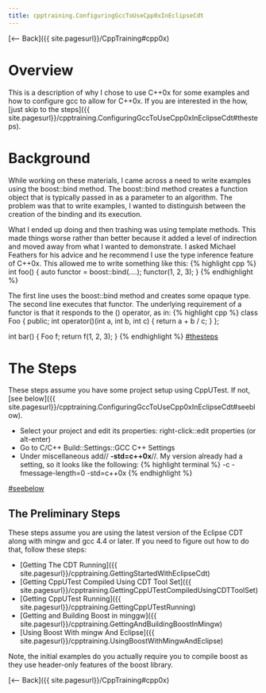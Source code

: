 ```yaml
---
title: cpptraining.ConfiguringGccToUseCpp0xInEclipseCdt
---
```

[<-- Back]({{ site.pagesurl}}/CppTraining#cpp0x)

# Overview
This is a description of why I chose to use C++0x for some examples and how to configure gcc to allow for C++0x. If you are interested in the how, [just skip to the steps]({{ site.pagesurl}}/cpptraining.ConfiguringGccToUseCpp0xInEclipseCdt#thesteps).

# Background
While working on these materials, I came across a need to write examples using the boost::bind method. The boost::bind method creates a function object that is typically passed in as a parameter to an algorithm. The problem was that to write examples, I wanted to distinguish between the creation of the binding and its execution. 

What I ended up doing and then trashing was using template methods. This made things worse rather than better because it added a level of indirection and moved away from what I wanted to demonstrate. I asked Michael Feathers for his advice and he recommend I use the type inference feature of C++0x. This allowed me to write something like this:
{% highlight cpp %}
int foo() {
  auto functor = boost::bind(....);
  functor(1, 2, 3);
}
{% endhighlight %}

The first line uses the boost::bind method and creates some opaque type. The second line executes that functor. The underlying requirement of a functor is that it responds to the () operator, as in:
{% highlight cpp %}
class Foo {
public;
  int operator()(int a, int b, int c) { return a + b / c; }
};

int bar() {
  Foo f;
  return f(1, 2, 3);
}
{% endhighlight %}
[#thesteps]({{site.pagesurl}}/#thesteps)
# The Steps
These steps assume you have some project setup using CppUTest. If not, [see below]({{ site.pagesurl}}/cpptraining.ConfiguringGccToUseCpp0xInEclipseCdt#seeblow).

* Select your project and edit its properties: right-click::edit properties (or alt-enter)
* Go to C/C++ Build::Settings::GCC C++ Settings
* Under miscellaneous add// **-std=c++0x**//. My version already had a setting, so it looks like the following:
{% highlight terminal %}
-c -fmessage-length=0 -std=c++0x
{% endhighlight %}

[#seebelow]({{site.pagesurl}}/#seebelow)
## The Preliminary Steps

These steps assume you are using the latest version of the Eclipse CDT along with mingw and gcc 4.4 or later.  If you need to figure out how to do that, follow these steps:
* [Getting The CDT Running]({{ site.pagesurl}}/cpptraining.GettingStartedWithEclipseCdt)
* [Getting CppUTest Compiled Using CDT Tool Set]({{ site.pagesurl}}/cpptraining.GettingCppUTestCompiledUsingCDTToolSet)
* [Getting CppUTest Running]({{ site.pagesurl}}/cpptraining.GettingCppUTestRunning)
* [Getting and Building Boost in minggw]({{ site.pagesurl}}/cpptraining.GettingAndBuildingBoostInMingw)
* [Using Boost With mingw And Eclipse]({{ site.pagesurl}}/cpptraining.UsingBoostWithMingwAndEclipse)

Note, the initial examples do you actually require you to compile boost as they use header-only features of the boost library.

[<-- Back]({{ site.pagesurl}}/CppTraining#cpp0x)
